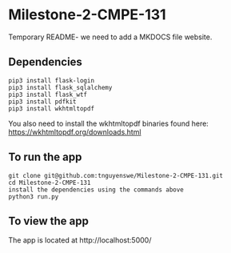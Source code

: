 # Milestone-2-CMPE-131

Temporary README- we need to add a MKDOCS file website.

## Dependencies
```
pip3 install flask-login
pip3 install flask_sqlalchemy
pip3 install flask_wtf
pip3 install pdfkit
pip3 install wkhtmltopdf
```

You also need to install the wkhtmltopdf binaries found here: https://wkhtmltopdf.org/downloads.html

## To run the app
```
git clone git@github.com:tnguyenswe/Milestone-2-CMPE-131.git
cd Milestone-2-CMPE-131
install the dependencies using the commands above
python3 run.py
```

## To view the app

The app is located at http://localhost:5000/
